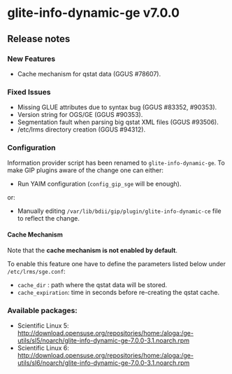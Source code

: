 # glite-info-dynamic-ge v7.0.0

## Release notes 

### New Features
 * Cache mechanism for qstat data (GGUS #78607).

### Fixed Issues
 * Missing GLUE attributes due to syntax bug (GGUS #83352, #90353).
 * Version string for OGS/GE (GGUS #90353).
 * Segmentation fault when parsing big qstat XML files (GGUS #93506).
 * /etc/lrms directory creation (GGUS #94312).

### Configuration
 Information provider script has been renamed to `glite-info-dynamic-ge`. To make GIP plugins aware of the change one can either:

   * Run YAIM configuration (`config_gip_sge` will be enough).
 
 or:

   * Manually editing `/var/lib/bdii/gip/plugin/glite-info-dynamic-ce` file to reflect the change.

#### Cache Mechanism
 Note that the __cache mechanism is not enabled by default__. 
 
 To enable this feature one have to define the parameters listed below under `/etc/lrms/sge.conf`:

   * `cache_dir`       : path where the qstat data will be stored.
   * `cache_expiration`: time in seconds before re-creating the qstat cache.

### Available packages:
 * Scientific Linux 5: http://download.opensuse.org/repositories/home:/aloga:/ge-utils/sl5/noarch/glite-info-dynamic-ge-7.0.0-3.1.noarch.rpm
 * Scientific Linux 6: http://download.opensuse.org/repositories/home:/aloga:/ge-utils/sl6/noarch/glite-info-dynamic-ge-7.0.0-3.1.noarch.rpm
